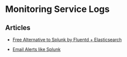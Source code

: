 Monitoring Service Logs
=======================


Articles
--------

-   [Free Alternative to Splunk by Fluentd +
    Elasticsearch](/articles/free-alternative-to-splunk-by-fluentd)


-   [Email Alerts like
    Splunk](/articles/splunk-like-grep-and-alert-email)
